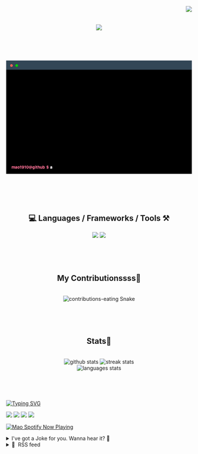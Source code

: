 <!-- VISITOR BADGE -->
<!-- https://github.com/hehuapei/visitor-badge -->

<img align="right" src="https://visitor-badge.laobi.icu/badge?page_id=mao1910.mao1910&left_color=%2379DAF9&right_color=%23FE6E96" />


<!-- TYPING SVG -->
<!-- https://github.com/DenverCoder1/readme-typing-svg -->

<h1 align="center">
    <img src="https://readme-typing-svg.herokuapp.com/?font=Righteous&size=35&center=true&vCenter=true&width=500&height=70&color=FE6E96&font=poppins&duration=5000&lines=Hi+There!+👋;+I'm+Mao!;" />
</h1>

<br/>


<!-- ABOUT ME TERMINAL -->
<h1 align="center">
<img src="./assets/terminal-5.gif" alt="Terminal" />
</h1>

<br/><br/><br/>


<!-- TECHNOLOGIES LOGOS -->
<!-- https://github.com/tandpfun/skill-icons -->

<h2 align="center">💻 Languages / Frameworks / Tools ⚒️</h2>
<div align="center">
    <img src="https://skillicons.dev/icons?i=javascript,typescript,angular,react,html,css,scss,bootstrap,cs,java,spring" />
    <img src="https://skillicons.dev/icons?i=flutter,firebase,supabase,mysql,git,github,gitlab,vscode,idea,maven,figma" />
</div>

<br/><br/><br/>


<!-- CONTRIBUTIONS SNAKE GAME -->
<!-- https://github.com/Platane/snk -->

<div align="center">
  <h2> My Contributionssss🐍 </h2>
  <br>
  <img alt="contributions-eating Snake" src="https://raw.githubusercontent.com/mao1910/mao1910/output/github-contribution-grid-snake.svg" />

  <!-- Four lines below suggested by Planate for Dark mode-->
  <picture>
  <source media="(prefers-color-scheme: dark)" srcset="github-snake-dark.svg" />
  <source media="(prefers-color-scheme: light)" srcset="github-snake.svg" />
  </picture>
  
  <br/><br/><br/>
</div>


<!-- GITHUB STATS -->
<!-- https://github.com/DenverCoder1/github-readme-streak-stats --> <!--  My own Vercel deployment -->
<!-- https://github.com/anuraghazra/github-readme-stats --> <!--  My own Vercel -->

<h2 align="center"> Stats📝 </h2>
  <br>
<div align=center>
  <img width=429 src="https://github-readme-stats-mao1910.vercel.app/api?username=mao1910&count_private=true&show_icons=true&theme=dracula&rank_icon=github&hide=contribs&border_radius=10&border_color=79DAF9" alt="github stats"/>
  <img width=396 src="https://github-readme-streak-stats-2235.vercel.app?user=mao1910&count_private=true&theme=dracula&currStreakNum=79DAF9&currStreakLabel=FE6E96&border_radius=10&border=79DAF9" alt="streak stats"/>
  <br/>
  <img src="https://github-readme-stats-mao1910.vercel.app/api/top-langs/?username=mao1910&layout=compact&theme=dracula&border_radius=10&size_weight=0.5&count_weight=0.5&border_color=79DAF9" alt="languages stats" />
</div>

<br/><br/><br/>


<!-- FOOTER -->
<!-- https://github.com/DenverCoder1/readme-typing-svg -->
<!-- https://readme-typing-svg.demolab.com/demo/ -->

<a href="https://git.io/typing-svg"><img src="https://readme-typing-svg.demolab.com?font=Poppins&pause=1000&color=FE6E96&width=535&lines=Thanks+for+dropping+by!;Feel+free+to+check+any+of+the+Socials+below+%F0%9F%91%87;Or+the+Joke+Of+The+Day+if+you're+down+for+a+giggle+%F0%9F%98%9D;Hope+to+see+you+again+%F0%9F%91%8A;Uh%3F+You're+still+here%3F;Well...+I'm+running+out+of+things+to+say...;Tell+you+what%2C+due+to+your+effort+and+perseverance%2C;I+shall+present+you+with+a+short+poem%3A;%22To+code%2C+or+not+to+code%2C+that+is+the+question%3A;Whether+'tis+nobler+in+the+IDE+to+debug;The+errors+and+issues+of+outrageous+software%2C;Or+to+take+up+the+keyboard+against+a+sea+of+bugs;And+by+coding%2C+end+them.%22;by+William+Shakespeare%2C+probably.+;Pretty+sure+that's+Hamlet's.;Alrighty%2C+this+has+been+fun.;But+I'll+restart+the+loop+now...+see+ya+soon!" alt="Typing SVG" /></a>


<!--  SOCIAL NETWORKS -->
<!-- https://github.com/alexandresanlim/Badges4-README.md-Profile -->

  <div> 
    <a href="https://www.deviantart.com/madeinkobaia/art/my-profile-is-under-construction-265626465" target="_blank"><img src="https://img.shields.io/badge/-LinkedIn-%230077B5?style=for-the-badge&logo=linkedin&logoColor=white" target="_blank"></a> <!-- ADD LINKEDIN PROFILE -->
    <a href = "https://www.nicepng.com/ourpic/u2q8o0t4t4r5o0r5_website-under-construction-png-graphic-transparent-website-under/"><img src="https://img.shields.io/badge/Portfolio-4285F4?style=for-the-badge&logo=Google-chrome&logoColor=white" target="_blank"></a> <!-- ADD PORTFOLIO WEBSITE -->
    <a href="https://discord.gg" target="_blank"><img src="https://img.shields.io/badge/Discord-7289DA?style=for-the-badge&logo=discord&logoColor=white" target="_blank"></a> <!-- ADD DISCORD --> <!-- User or Server? -->
    <a href = "mailto:mao1910dev@gmail.com"><img src="https://img.shields.io/badge/Gmail-D14836?style=for-the-badge&logo=gmail&logoColor=white" target="_blank"></a>
  </div>


<!-- SPOTIFY PLAYING-->
<!-- https://github.com/novatorem/novatorem --> <!-- My own Vercel deployment-->

[<img width=438px src="https://spotify-now-playing-git-main-mao1910.vercel.app//api/spotify/?border_color=FE6E96" alt="Mao Spotify Now Playing" />](https://open.spotify.com/user/31542et242zglhf42ydrtqgvuvde)


<!-- JOKE OF THE DAY -->
<!-- https://github.com/ABSphreak/readme-jokes --> <!-- My own Vercel deployment-->

<details>
<summary>I've got a Joke for you. Wanna hear it? 🙈</summary>

<br/>

 <tr>
 <td style="padding-top:4px"><img src = "https://readme-jokes-git-master-mao1910.vercel.app/api?&theme=dracula"></td>
 </tr>

</details>


<!-- RSS FEED -->
<!-- https://github.com/gautamkrishnar/blog-post-workflow -->

<details>
<summary>📕 &nbsp;RSS feed</summary>

<br/>


<!-- BLOG-POST-LIST:START -->
 #### - [Writing My First Pull Request](https://dev.to/pbelokon/writing-my-first-pull-request-2j50) 
 <details><summary>Article</summary> <p>This week in my OSD600 course, I was tasked with contributing to another student's project by implementing a Markdown parsing feature to their static site generator.</p>

<p>One of the cool things I discovered was the ability to <a href="https://docs.github.com/en/issues/tracking-your-work-with-issues/linking-a-pull-request-to-an-issue#linking-a-pull-request-to-an-issue-using-a-keyword">link an issue</a> to the pull request simply by using its number. This was a GitHub feature I never knew about.</p>

<p>I have picked <a href="https://github.com/bryce-seefieldt/ez-txt2html">ez-txt2html</a> by <a href="https://github.com/bryce-seefieldt">Bryce Seefieldt</a> since I have never tried writing Python 3 code. My only significant experience with Python was during my high school years when I was developing a Pygame-based evasion game (sadly, I don't have the files to link and show it).</p>

<p>Let's talk about the <a href="https://github.com/bryce-seefieldt/ez-txt2html/pull/5">pull request</a> and the <a href="https://github.com/bryce-seefieldt/ez-txt2html/issues/4">issue</a> I was working on this week. </p>

<p>The process was straightforward. I created an issue on the project, and then the owner assigned it to me. Once I had completed my changes, I posted my pull request and linked it to the issue.</p>

<p>What I did was use the <a href="https://docs.python.org/3/library/re.html">re</a> library of Python, which allowed me to employ regular expressions. Whenever the program read the .md file, it would parse it with the help of these regular expressions. Since we were constrained from using any markdown parsing libraries, I found this approach to be both easy to understand and modify, as parsing solely depended on the way the regular expressions were written.</p>

<p>The owner of the repo merged it quite quickly since I tried to match the style and structure of the code as closely as possible to the original and touched the main logic as little as possible.</p>

<p>The only problem I encountered was installing the project and getting it to work locally because we had not created proper contribution instructions or a wiki for our projects yet. I had a conflict between the Python version on my computer and the one that the project required.</p>

<p>I learned a lot about contributing to open source, and when my pull request got merged, I felt incredibly proud and happy to see my code in the main branch. This experience fired me up to look for repositories to contribute to during <a href="https://hacktoberfest.com/">Hacktoberfest</a>. Slowly, I started to understand how to participate in open source, although I haven't tried contributing to any big projects yet.</p>

 </details> 
 <hr /> 

 #### - [Offer Digital Assets Using Mintbase JS](https://dev.to/starpause/offer-digital-assets-using-mintbase-js-c85) 
 <details><summary>Article</summary> <p><a href="https://res.cloudinary.com/practicaldev/image/fetch/s--XFBk39CB--/c_limit%2Cf_auto%2Cfl_progressive%2Cq_auto%2Cw_800/https://dev-to-uploads.s3.amazonaws.com/uploads/articles/7g359k9jx8owln5qzeki.png" class="article-body-image-wrapper"><img src="https://res.cloudinary.com/practicaldev/image/fetch/s--XFBk39CB--/c_limit%2Cf_auto%2Cfl_progressive%2Cq_auto%2Cw_800/https://dev-to-uploads.s3.amazonaws.com/uploads/articles/7g359k9jx8owln5qzeki.png" alt="Image description" width="800" height="800"></a></p>

<p>The Mintbase API empowers web developers to integrate digital collectibles into their toolkit. This is your gateway to the web3 industry that witnessed a staggering 552% growth in developer demand in 2022! </p>

<p>By the end of this tutorial, you'll have a fully configured environment ready for diving deeper into web3 with a powerful JavaScript API. Even if you're just starting out with JavaScript, you'll find this guide easy to follow. Plus, if you complete the tutorial by October 11th, 2023, you'll have a chance to <a href="https://starpause.com/mintbase">win a share of the $1,000 prize pool</a>!</p>

<h2>
  
  
  Near Protocol
</h2>

<p>Mintbase makes it easy to interact with the NEAR blockchain using Javascript. Why NEAR? Because It's carbon-neutral and has bullet proof scalability that's trusted by giants like <a href="https://twitter.com/ilblackdragon/status/1702155228932718756">KAI-CHING (the #1 dApp in the world)</a>. NEAR also has web2 ready UX and flexible account models that make it a perfect partner for enterprise and commerce companies. </p>

<p>Grabbing a NEAR account via <a href="https://shard.dog/near_intern">shard.dog link</a> is a perfect demonstration of the seamless onboarding process. Especially worth checking if you're participating in <a href="https://starpause.com/mintbase">the contest</a> as you'll need a NEAR name to claim prizes. </p>

<p>You'll also need to <a href="https://testnet.mynearwallet.com/">create a testnet account</a> to follow along with the tutorial. Each testnet account comes with a bunch of tokens for experimenting and development. If you run out of testnet tokens you can always make another account!</p>

<h2>
  
  
  Mintbase on Testnet
</h2>

<p><a href="https://res.cloudinary.com/practicaldev/image/fetch/s--8D2TfL1q--/c_limit%2Cf_auto%2Cfl_progressive%2Cq_auto%2Cw_800/https://dev-to-uploads.s3.amazonaws.com/uploads/articles/xmac6y75xa3npsuofbuh.png" class="article-body-image-wrapper"><img src="https://res.cloudinary.com/practicaldev/image/fetch/s--8D2TfL1q--/c_limit%2Cf_auto%2Cfl_progressive%2Cq_auto%2Cw_800/https://dev-to-uploads.s3.amazonaws.com/uploads/articles/xmac6y75xa3npsuofbuh.png" alt="Image description" width="800" height="390"></a></p>

<p>Now that you have a Testnet account you can easily create your own Mintbase contract. On the top right of the site be sure you're logged in and that you've selected NEAR TESTNET.</p>

<p><a href="https://res.cloudinary.com/practicaldev/image/fetch/s--FeFiN8h6--/c_limit%2Cf_auto%2Cfl_progressive%2Cq_auto%2Cw_800/https://dev-to-uploads.s3.amazonaws.com/uploads/articles/y8i3tro5g2y6jrc4jcra.png" class="article-body-image-wrapper"><img src="https://res.cloudinary.com/practicaldev/image/fetch/s--FeFiN8h6--/c_limit%2Cf_auto%2Cfl_progressive%2Cq_auto%2Cw_800/https://dev-to-uploads.s3.amazonaws.com/uploads/articles/y8i3tro5g2y6jrc4jcra.png" alt="Image description" width="800" height="629"></a></p>

<p>After confirming you're on Testnet head to <code>Manage -&gt; My Contracts</code> and then use the <code>New Contract</code> button. You can fill in the Store Name/Symbol with anything and proceed to paying the contract storage fee. </p>

<p>What's a storage fee? Instead of monthly payments to a hosting provider you make a one time payment to the Near network to keep your contract forever. 100kb costs ~1 NEAR token, which we're not too worried about with our play tokens on testnet. </p>

<p><a href="https://res.cloudinary.com/practicaldev/image/fetch/s--TJC3_cwa--/c_limit%2Cf_auto%2Cfl_progressive%2Cq_auto%2Cw_800/https://dev-to-uploads.s3.amazonaws.com/uploads/articles/rvnenlbifqqvnu0o6b9i.png" class="article-body-image-wrapper"><img src="https://res.cloudinary.com/practicaldev/image/fetch/s--TJC3_cwa--/c_limit%2Cf_auto%2Cfl_progressive%2Cq_auto%2Cw_800/https://dev-to-uploads.s3.amazonaws.com/uploads/articles/rvnenlbifqqvnu0o6b9i.png" alt="Image description" width="800" height="352"></a></p>

<p>Next head over to <code>Build -&gt; Developer API</code> to get your your Mintbase Testnet Developer Key. Use the <code>Generate New Key</code> button and Copy it for safe keeping. Normally you wouldn't share that key with anyone, but if you're participating in the contest you can <a href="https://starpause.com/mintbase">paste it on gleam for an entry</a>.</p>

<h2>
  
  
  Forking a Marketplace
</h2>

<p>Now that your store contract exists on the blockchain it's possible to use any interface to interact with it, thanks to the power of decentralization. However, most business clients will want a dedicated store with customized branding. </p>

<p><a href="https://res.cloudinary.com/practicaldev/image/fetch/s--K2niuCJT--/c_limit%2Cf_auto%2Cfl_progressive%2Cq_auto%2Cw_800/https://dev-to-uploads.s3.amazonaws.com/uploads/articles/2u6t901suulv8x2e5pez.png" class="article-body-image-wrapper"><img src="https://res.cloudinary.com/practicaldev/image/fetch/s--K2niuCJT--/c_limit%2Cf_auto%2Cfl_progressive%2Cq_auto%2Cw_800/https://dev-to-uploads.s3.amazonaws.com/uploads/articles/2u6t901suulv8x2e5pez.png" alt="Image description" width="800" height="472"></a></p>

<p>An <a href="https://github.com/Mintbase/examples/tree/main/simple-marketplace">example marketplace repository</a> demonstrates how you can use Mintbase JS to integrate web3 collectables into any front end you're familiar with. To clone and deploy the repository with Vercel go under <code>Build -&gt; Deploy a Marketplace</code>.</p>

<p>The last step is configuring the cloned marketplace to connect with the contract you created earlier. Follow the <a href="https://github.com/Mintbase/examples/tree/main/simple-marketplace">Simple Marketplace README.md</a> to rename the <code>.env.example</code> file and update the variables.</p>

<p>Submit your marketplace URL and the updated <code>.env</code> variables to the <a href="https://starpause.com/mintbase">gleam contest</a> for another two entries!</p>

<h2>
  
  
  Next Steps
</h2>

<p>Follow <a href="https://twitter.com/mintbase">Mintbase on Twitter</a> to find out about upcoming opportunities to earn like the grants program and hackathons! How cool would it be to see a <a href="https://admin.forem.com/docs/advanced-customization/extensions/listings">FOREM listing extension</a> leveraging Mintbase JS?</p>

<p>If you have any questions as you continue to explore, pop into the <a href="https://t.me/mintdev">Telegram chat</a> for timely responses.</p>

<p>For my next article I'm planning to cover the <a href="https://www.youtube.com/watch?v=pGNErpFe8Kk">Meritocracy Wordpress Plugin</a>, subscribe so you don't miss it!</p>

 </details> 
 <hr /> 

 #### - [Integrating Flutter {all 6 platforms} and Python: Part 2, Live Talk](https://dev.to/maximsaplin/integrating-flutter-all-6-platforms-and-python-part-2-live-talk-542e) 
 <details><summary>Article</summary> <p>Last week, I published <a href="https://dev.to/maximsaplin/integrating-flutter-all-6-platforms-and-python-a-comprehensive-guide-4ipo">this article</a> with a step-by-step guide to integrating Flutter and Python. It gained a lot of attention.</p>

<p>This week on <em>Thursday, September 21, 14:00 UTC+0 (19:30 UTC+5:30, 10:00 EDT)</em>, I will expand the topic with a more complex example, involving:</p>

<ul>
<li>gRPC streaming, </li>
<li>setting up VSCode, </li>
<li>debugging and troubleshooting, </li>
<li>and performance tuning. </li>
</ul>

<p>I will also share more context to the problem, alternative solutions, a few insights from the production team. </p>

<p>You are welcome to join the live event! With a bit of talk, coding, and screen sharing!</p>

<p><iframe width="710" height="399" src="https://www.youtube.com/embed/lBnQzLPrqCA">
</iframe>
</p>

<p><strong>P.S.:</strong><br>
Will also touch on the question of "slow Python". Can it match the release, Ahead-of-Time, build in Dart?</p>

<p><a href="https://res.cloudinary.com/practicaldev/image/fetch/s--oA67Q77T--/c_limit%2Cf_auto%2Cfl_progressive%2Cq_auto%2Cw_800/https://dev-to-uploads.s3.amazonaws.com/uploads/articles/v29hdk1ynj5hiq3ho02a.png" class="article-body-image-wrapper"><img src="https://res.cloudinary.com/practicaldev/image/fetch/s--oA67Q77T--/c_limit%2Cf_auto%2Cfl_progressive%2Cq_auto%2Cw_800/https://dev-to-uploads.s3.amazonaws.com/uploads/articles/v29hdk1ynj5hiq3ho02a.png" alt="Image description" width="800" height="724"></a></p>

 </details> 
 <hr /> 

 #### - [Has AI Taken My Job Yet?](https://dev.to/kallmanation/has-ai-taken-my-job-yet-9o4) 
 <details><summary>Article</summary> <p>AI will not change the world (the way you think it will). Exactly as the Internet did not change the world (the way early adopters thought it would).</p>

<p>Of course, our daily lives have drastically shifted in the 30 years since home internet connected us. And of course, our lives 30 years from now will look even more different after consumer AI weasels its way into everything we touch.</p>

<p>But if you don't remember the late 1900s, the internet advent came with a different optimism. The quintessential phrase of the day, "The Information Super Highway!!", encapsulates all the hopes and expectations of the technology. We still echo those hopes when we wax on about the sheer knowledge available a tap away. With all those learnings we'll all make better decisions, self-educate throughout our lives, and society will grow greener each day. Now I hear the emptiness in our echoes. This is not The Internet I was promised. And AI will not become what the sirens sing of today.</p>

<h1>
  
  
  It all started at Babel
</h1>

<p>You may already know, or you may be <a href="https://xkcd.com/1053/">today's lucky 10,000</a>, about the <a href="https://libraryofbabel.info/">Library of Babel</a>. Each time it makes a new round on social media there are a dozen reposts about how mind-blowing it is that everything ever written or that ever will be written already exists in the library.</p>

<p>Nearly every introduction to the Library of Babel leaves off at this unspoken existentialism. Implying that it could somehow change our lives if only we looked in the library for all the knowledge we are missing. They have not spent enough time in the library if they believe this, and it shows.</p>

<p>The creator of the library said <a href="https://libraryofbabel.info/theory4.html">this</a> after building a search function able to take us directly to the book and page for a given passage of text:</p>

<blockquote>
<p>Interestingly, this leaves the frustration of using the library unaltered. One can find only text one has already written, and any attempt to find it in among other meaningful prose is certain to fail. The tantalizing promise of the universal library is the potential to discover what hasnt been written, or what once was written and now is lost. But there is still no way for us to find what we dont know how to look for. Unless, of course, <a href="https://libraryofbabel.info/bookmark.cgi?thefrustrationofthelibrary">youre brave enough to browse</a>...</p>
</blockquote>

<p>The reason the Library of Babel has not changed your life is because any useful knowledge is buried in a hopeless mire of gibberish.</p>

<p>Take this thought experiment: we are literally trapped in the Library of Babel, our world only consisting of bookshelf beside bookshelf with no escape, having never seen the sky outside. One day we miraculously find a page with the words "<a href="https://libraryofbabel.info/bookmark.cgi?theskyisorange">The sky outside is orange</a>". Astounding scientific discovery?! No, the statement "<a href="https://libraryofbabel.info/bookmark.cgi?theskyisblue100">The sky outside is blue</a>" must also exist within a different book, elsewhere in the library. The library contains all statements, both true and false. This is the nature of Universal Libraries. With no way to verify this statement, we can do nothing with the knowledge the library tried to bestow on us.</p>

<h1>
  
  
  Universal Libraries
</h1>

<p>Such is the fate of all Universal Libraries. By containing information both useful and useless, only the librarians already knowing which books are useful can find a good book. By containing statements both true and false only the researchers already knowing what's true can find veracity. By containing stories both beautiful and ugly, only already discerning eyes can find the aesthetic.</p>

<p>Authorship bestows value to the works. Books, images, and songs are not worthwhile because they exist, but are valuable because they were authored. Out of all the sounds, of all the colors, of all the letters, this particular group was chosen and placed together; or more importantly, all the other combinations were removed, bringing focus to the worthwhile.</p>

<h1>
  
  
  The Internet
</h1>

<p>It strikes me that the Internet is a Universal Library. Perhaps the most universal we've built to date. (of course, containing the entire Library of Babel makes it more universal than that library on its own). Like Bo Burnham sang in <em>Welcome to the Internet</em> from his 2021 special, <em>Bo Burnham: Inside</em>:</p>

<blockquote>
<p>Obama sent the immigrants to vaccinate your kids!</p>
</blockquote>

<p>Wait. No, that isn't the quote I was looking for. This library is too big. Here:</p>

<blockquote>
<p>Could I interest you in everything, all of the time? A little bit of everything, all of the time? [...] Anything and everything, all of the time</p>
</blockquote>

<p>It certainly feels as though everything is here. This article is here. The Library of Babel is here. Infinite scrolling on every page.</p>

<p>Let me propose a test for you though; for each thing you see, ask yourself three questions, and be honest with how much of the content you consume satisfies all three:</p>

<ol>
<li><p>Is this mostly new to me?</p></li>
<li><p>Is this useful to me?</p></li>
<li><p>Is this true? Or is it misleading?</p></li>
</ol>

<p>Be honest. Does 80% of the Internet satisfy just three questions? Even 20%? I was promised an "Information Super Highway" and instead I wade through an information swamp. The reins to unimaginable knowledge now bind me to a worthless merry-go-round of diversion.</p>

<p>Google boasts millions of results for every search, and yet I find the same shallow parroted lines behind every link. Worse than the Library of Babel, which mindlessly serves me gibberish, the Algorithms of the Internet have been crafted to serve me intentionally manipulative information: attempts to sway my votes and attempts to spend my dollars, mostly attempts at my dollars; never useful for <em>me</em> unless it's more useful to <em>them</em>.</p>

<p>And when you last searched, was there a <em>primary</em> source listed on the first page? I do not mean Wikipedia. I do not mean an article about news coverage of a new study. I mean the <em>actual source of information</em>. I find ten of the same rehashed summaries, probably written by a computer, and if I'm lucky one of them has linked to their source (which is paywalled and out of date).</p>

<p>We fell for the siren song of a Universal Library. Now I hear a remix crescendoing.</p>

<h1>
  
  
  Generative AI
</h1>

<p>So far, Artificial Intelligence (AI) manufactures uncanny mimicries of human intelligence. AI, like humans, <em>mostly</em> recombines information into non-novel restatements of the same. <em>Occasionally</em> an AI, like a human, forms a novel combination: emergent work from previous learnings. Of those emergent works, some portion are truthful (that is, the predictions drawn from them will match reality) and some portion are false.</p>

<p>Unlike a human, an AI has no means to assess its novel works. Like the librarians of Babel, the AI is trapped within its Universal Library: the Internet. It cannot know if the sky is blue or orange outside of words and images transmitted to it via the Internet.</p>

<p>When training human minds, our teachers take great care to bring new, useful, truthful information into the developing intelligence. Have we taken the same care when training artificial minds? Or do we blindly feast them on a Universal Library?</p>

<p>When done blindly, the AI becomes a larger Universal Library than the content it consumed. As it becomes more universal, <a href="https://futurism.com/ai-trained-ai-generated-data-interview">it paradoxically becomes less useful</a>. Interactions devolve into hallucinations and false citations; how could the AI know any better? That is all it experienced on the Internet. Employing the AI only gives legs to the Universal Library of the Internet. It is no more true than before. It is no more useful than before. The difference is that now it enacts its disheveled will without the filter of external curation.</p>

<h1>
  
  
  What will change?
</h1>

<p>We finally come to the biggest headline (that I see) from Generative AI advancements: "Programmers around the world, out of a job". Except, that headline <a href="https://dev.to/kallmanation/nolow-code-why-hasnt-it-won-56an-temp-slug-5179755">has been running for 30 years</a>. And it does not sound any different than the existential dread in the shallow sharing of those discovering the <a href="https://libraryofbabel.info/">Library of Babel</a>. They both have it wrong.</p>

<p>As I said, programmers have been "replaced by technology" since before I was born. How did I make a career doing something that shouldn't exist? How do I know I'll still exist despite AI "taking my job"?</p>

<p>The answer is simple. Each time a new technology enters meant to replace the skills of a professional, a new set of skilled professionals arises to interact with that technology. We saw it again this time around, before the ink on the "out of a job" headline dried, a new job title arose: <a href="https://en.wikipedia.org/wiki/Prompt_engineering">Prompt Enginee</a>r.</p>

<p>The skills we can see change; less documentation on syntax, perhaps a touch more psychology. But the jobs continue. And <em>why</em> these classes of "technical" people always arise is because the skills we <em>can't see</em> stay the same. A craving for learning things, tenacity when facing challenging puzzles, creatively bringing different solutions to the same situation.</p>

<p>So, until AI does <em>everyone's</em> jobs, there will be jobs titled <em>something</em> engineer to take care of the rest. I'll see you all there.</p>

 </details> 
 <hr /> 

 #### - [Trending Discussions of the Week - 9/19/23](https://dev.to/devteam/trending-discussions-of-the-week-91923-5di7) 
 <details><summary>Article</summary> <p>Each week, we curate the most engaging <a href="https://dev.to/t/discuss">#discuss posts</a> on DEV to bring them to you in one comprehensive list. From coding tips to career advice, you'll find a range of topics that are buzzing in the DEV community.</p>





<div class="ltag__link">
  <a href="/jaitramadandij" class="ltag__link__link">
    <div class="ltag__link__pic">
      <img src="https://res.cloudinary.com/practicaldev/image/fetch/s--m8i1J0EW--/c_limit%2Cf_auto%2Cfl_progressive%2Cq_auto%2Cw_800/https://res.cloudinary.com/practicaldev/image/fetch/s--1TqTIR0u--/c_fill%2Cf_auto%2Cfl_progressive%2Ch_150%2Cq_auto%2Cw_150/https://dev-to-uploads.s3.amazonaws.com/uploads/user/profile_image/462188/df14b2fe-ab6d-4ed5-8dd5-05fad7745131.jpg" alt="jaitramadandij">
    </div>
  </a>
  <a href="/jaitramadandij/why-do-we-get-frustrated-when-learning-something-2h43" class="ltag__link__link">
    <div class="ltag__link__content">
      <h2>Why do we get frustrated when learning something?</h2>
      <h3>Jait Ramadandi Jeke ・ Sep 16</h3>
      <div class="ltag__link__taglist">
        <span class="ltag__link__tag">#beginners</span>
        <span class="ltag__link__tag">#discuss</span>
        <span class="ltag__link__tag">#productivity</span>
        <span class="ltag__link__tag">#learning</span>
      </div>
    </div>
  </a>
</div>
 @jaitramadandij knows how much it sucks to struggle in learning something new, but some pain is required to get those gains. How do you get past these obstacles in learning?




<div class="ltag__link">
  <a href="/ranggakd" class="ltag__link__link">
    <div class="ltag__link__pic">
      <img src="https://res.cloudinary.com/practicaldev/image/fetch/s--pCXewhnC--/c_limit%2Cf_auto%2Cfl_progressive%2Cq_auto%2Cw_800/https://res.cloudinary.com/practicaldev/image/fetch/s--4gCLVDl3--/c_fill%2Cf_auto%2Cfl_progressive%2Ch_150%2Cq_auto%2Cw_150/https://dev-to-uploads.s3.amazonaws.com/uploads/user/profile_image/375441/85be4e5c-f92f-480e-83b6-0595ad496147.png" alt="ranggakd">
    </div>
  </a>
  <a href="/ranggakd/i-hold-back-on-job-applications-compensating-with-tech-dev-blogging-and-ongoing-side-projects-this-aint-effective-innit-4f1j" class="ltag__link__link">
    <div class="ltag__link__content">
      <h2>I hold back on job applications, compensating with tech dev blogging and ongoing side projects – this ain't effective innit?</h2>
      <h3>Retiago Drago ・ Sep 15</h3>
      <div class="ltag__link__taglist">
        <span class="ltag__link__tag">#discuss</span>
        <span class="ltag__link__tag">#career</span>
      </div>
    </div>
  </a>
</div>
 @ranggakd tells an honest and common story about having a wide skillset. What would you do in his position?




<div class="ltag__link">
  <a href="/tigt" class="ltag__link__link">
    <div class="ltag__link__pic">
      <img src="https://res.cloudinary.com/practicaldev/image/fetch/s--vZmGELs8--/c_limit%2Cf_auto%2Cfl_progressive%2Cq_auto%2Cw_800/https://res.cloudinary.com/practicaldev/image/fetch/s--14gqF-K2--/c_fill%2Cf_auto%2Cfl_progressive%2Ch_150%2Cq_auto%2Cw_150/https://dev-to-uploads.s3.amazonaws.com/uploads/user/profile_image/127429/370e6334-33ec-4c82-8937-f1a7116ddd89.jpg" alt="tigt">
    </div>
  </a>
  <a href="/tigt/follow-ups-to-the-streets-series-3h4b" class="ltag__link__link">
    <div class="ltag__link__content">
      <h2>Follow-ups to the “Streets” series</h2>
      <h3>Taylor Hunt ・ Sep 17</h3>
      <div class="ltag__link__taglist">
        <span class="ltag__link__tag">#webdev</span>
        <span class="ltag__link__tag">#discuss</span>
        <span class="ltag__link__tag">#performance</span>
      </div>
    </div>
  </a>
</div>
 Here, Taylor does a follow-up post on his goal to make a meaningfully fast website. If you haven't read @tigt's <a href="https://dev.to/tigt/series/16560">Streets Series</a>, you might wanna check it out.




<div class="ltag__link">
  <a href="/szabgab" class="ltag__link__link">
    <div class="ltag__link__pic">
      <img src="https://res.cloudinary.com/practicaldev/image/fetch/s--5qI3U6VH--/c_limit%2Cf_auto%2Cfl_progressive%2Cq_auto%2Cw_800/https://res.cloudinary.com/practicaldev/image/fetch/s--PyIS8Na_--/c_fill%2Cf_auto%2Cfl_progressive%2Ch_150%2Cq_auto%2Cw_150/https://dev-to-uploads.s3.amazonaws.com/uploads/user/profile_image/36720/9b6106f4-f64e-47c6-8963-82a80ca0eda4.jpg" alt="szabgab">
    </div>
  </a>
  <a href="/szabgab/what-are-the-super-powers-of-programmers-3ao0" class="ltag__link__link">
    <div class="ltag__link__content">
      <h2>What are the super powers of programmers?</h2>
      <h3>Gabor Szabo ・ Sep 13</h3>
      <div class="ltag__link__taglist">
        <span class="ltag__link__tag">#discuss</span>
        <span class="ltag__link__tag">#programming</span>
        <span class="ltag__link__tag">#beginners</span>
      </div>
    </div>
  </a>
</div>
 Superpowers allow you to do something unique or something beyond what people without those powers could do. @szabgab asks, what superpower would programmers have if they were given them?




<div class="ltag__link">
  <a href="/nathan_tarbert" class="ltag__link__link">
    <div class="ltag__link__pic">
      <img src="https://res.cloudinary.com/practicaldev/image/fetch/s--KaO2Xo8M--/c_limit%2Cf_auto%2Cfl_progressive%2Cq_auto%2Cw_800/https://res.cloudinary.com/practicaldev/image/fetch/s--f_XWJQBb--/c_fill%2Cf_auto%2Cfl_progressive%2Ch_150%2Cq_auto%2Cw_150/https://dev-to-uploads.s3.amazonaws.com/uploads/user/profile_image/1031984/28803da9-a177-4e40-921b-14b48e505a2e.png" alt="nathan_tarbert">
    </div>
  </a>
  <a href="/nathan_tarbert/navigating-the-open-source-landscape-finding-your-first-contribution-3fap" class="ltag__link__link">
    <div class="ltag__link__content">
      <h2>🧭 Navigating the Open Source Landscape: ⭐Finding Your First Contribution</h2>
      <h3>Nathan Tarbert ・ Sep 13</h3>
      <div class="ltag__link__taglist">
        <span class="ltag__link__tag">#opensource</span>
        <span class="ltag__link__tag">#webdev</span>
        <span class="ltag__link__tag">#discuss</span>
        <span class="ltag__link__tag">#github</span>
      </div>
    </div>
  </a>
</div>
 The challenge often lies in finding the right project to kickstart your open-source journey, so here's @nathan_tarbert to get you started!


<h3>
  
  
  📚 Explore More in Our Code Chatter Series
</h3>

<p><a href="https://res.cloudinary.com/practicaldev/image/fetch/s--eYMzeofR--/c_limit%2Cf_auto%2Cfl_progressive%2Cq_auto%2Cw_800/https://dev-to-uploads.s3.amazonaws.com/uploads/articles/4zglc488wgld8ut1321u.jpg" class="article-body-image-wrapper"><img src="https://res.cloudinary.com/practicaldev/image/fetch/s--eYMzeofR--/c_limit%2Cf_auto%2Cfl_progressive%2Cq_auto%2Cw_800/https://dev-to-uploads.s3.amazonaws.com/uploads/articles/4zglc488wgld8ut1321u.jpg" alt="Code Chatter image" width="800" height="336"></a> Want to dive deeper into the world of developer discussions and insights? Check out our <a href="https://dev.to/thepracticaldev/series/24494">Code Chatter Series</a> and join us as we explore the coding world, one witty question at a time.</p>


<div class="ltag__link">
  <a href="/devteam" class="ltag__link__link">
    <div class="ltag__link__org__pic">
      <img src="https://res.cloudinary.com/practicaldev/image/fetch/s--vzeA_jD8--/c_limit%2Cf_auto%2Cfl_progressive%2Cq_auto%2Cw_800/https://res.cloudinary.com/practicaldev/image/fetch/s--CMkjYEfB--/c_fill%2Cf_auto%2Cfl_progressive%2Ch_150%2Cq_auto%2Cw_150/https://dev-to-uploads.s3.amazonaws.com/uploads/organization/profile_image/1/9a7650bd-c94f-4330-b5af-ef29fbec1a39.jpg" alt="The DEV Team" width="150" height="150">
      <div class="ltag__link__user__pic">
        <img src="https://res.cloudinary.com/practicaldev/image/fetch/s--Q9agcq3k--/c_limit%2Cf_auto%2Cfl_progressive%2Cq_auto%2Cw_800/https://res.cloudinary.com/practicaldev/image/fetch/s--vHKcEiTe--/c_fill%2Cf_auto%2Cfl_progressive%2Ch_150%2Cq_auto%2Cw_150/https://dev-to-uploads.s3.amazonaws.com/uploads/user/profile_image/3/13d3b32a-d381-4549-b95e-ec665768ce8f.png" alt="" width="150" height="150">
      </div>
    </div>
  </a>
  <a href="/devteam/whats-your-ideal-coding-environment-414i" class="ltag__link__link">
    <div class="ltag__link__content">
      <h2>What's Your Ideal Coding Environment?</h2>
      <h3>dev.to staff for The DEV Team ・ Sep 18</h3>
      <div class="ltag__link__taglist">
        <span class="ltag__link__tag">#discuss</span>
      </div>
    </div>
  </a>
</div>


 </details> 
 <hr /> 
<!-- BLOG-POST-LIST:END -->
</table>
</details>


<!-- TODO
Change the 3stats boxes around, possibly two on top and one on bottom
Fix RSSfeed
Fix Spotify Playlists
Fix Socials [Portfolio, Discord, Linkedin]
In the future, add Public Repositories of Selected Projects
-->

